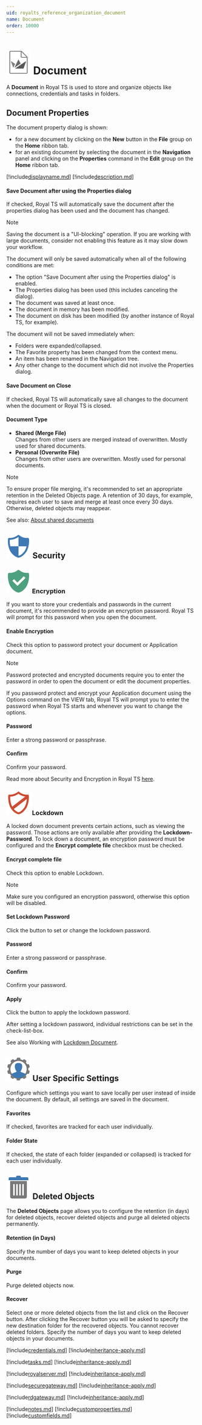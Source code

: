 ```yaml
---
uid: royalts_reference_organization_document
name: Document
order: 10000
---
```


# ![](/r2022/images/RoyalTS/Application/SVG_FileIconRTSZ_32.svg#img_header) Document
A **Document** in Royal TS is used to store and organize objects like connections, credentials and tasks in folders.

## Document Properties
The document property dialog is shown:
* for a new document by clicking on the **New** button in the **File** group on the **Home** ribbon tab.
* for an existing document by selecting the document in the **Navigation** panel and clicking on the **Properties** command in the **Edit** group on the **Home** ribbon tab.

[!include[displayname.md](~/royalts/_shared/displayname.md)]
[!include[description.md](~/royalts/_shared/description.md)]

#### Save Document after using the Properties dialog
If checked, Royal TS will automatically save the document after the properties dialog has been used and the document has changed.

> [!Note]
> Saving the document is a "UI-blocking" operation. If you are working with large documents, consider not enabling this feature as it may slow down your workflow.  
> 
> The document will only be saved automatically when all of the following conditions are met:
> - The option "Save Document after using the Properties dialog" is enabled.
> - The Properties dialog has been used (this includes canceling the dialog).
> - The document was saved at least once.
> - The document in memory has been modified.
> - The document on disk has been modified (by another instance of Royal TS, for example).  
> 
> The document will not be saved immediately when:
> - Folders were expanded/collapsed.
> - The Favorite property has been changed from the context menu.
> - An item has been renamed in the Navigation tree.
> - Any other change to the document which did not involve the Properties dialog.

#### Save Document on Close
If checked, Royal TS will automatically save all changes to the document when the document or Royal TS is closed.

#### Document Type
- **Shared (Merge File)**  
  Changes from other users are merged instead of overwritten. Mostly used for shared documents.
- **Personal (Overwrite File)**  
  Changes from other users are overwritten. Mostly used for personal documents.

> [!Note]
> To ensure proper file merging, it's recommended to set an appropriate retention in the Deleted Objects page. A retention of 30 days, for example, requires each user to save and merge at least once every 30 days. Otherwise, deleted objects may reappear.

See also: [About shared documents](https://www.royalapps.com/go/kb-all-teamsharing)

## ![](/r2022/images/RoyalTS/Application/SVG_PageSecurity_32.svg#img_header) Security
### ![](/r2022/images/RoyalTS/Application/SVG_PageEncryption_32.svg#img_header) Encryption
If you want to store your credentials and passwords in the current document, it's recommended to provide an encryption password. Royal TS will prompt for this password when you open the document.

#### Enable Encryption
Check this option to password protect your document or Application document.

> [!Note]
> Password protected and encrypted documents require you to enter the password in order to open the document or edit the document properties.  
> 
> If you password protect and encrypt your Application document using the Options command on the VIEW tab, Royal TS will prompt you to enter the password when Royal TS starts and whenever you want to change the options.

#### Password
Enter a strong password or passphrase.

#### Confirm
Confirm your password.

Read more about Security and Encryption in Royal TS [here](xref:royalts_intro_security).

### ![](/r2022/images/RoyalTS/Application/SVG_PageLockdown_32.svg#img_header) Lockdown
A locked down document prevents certain actions, such as viewing the password. Those actions are only available after providing the **Lockdown-Password**. To lock down a document, an encryption password must be configured and the **Encrypt complete file** checkbox must be checked.

#### Encrypt complete file
Check this option to enable Lockdown.

> [!Note]
> Make sure you configured an encryption password, otherwise this option will be disabled.

#### Set Lockdown Password
Click the button to set or change the lockdown password.

#### Password
Enter a strong password or passphrase.

#### Confirm
Confirm your password.

#### Apply
Click the button to apply the lockdown password.

After setting a lockdown password, individual restrictions can be set in the check-list-box.

See also Working with [Lockdown Document](xref:royalts_tutorials_lockdown).

## ![](/r2022/images/RoyalTS/Application/SVG_PageUserSpecificSettings_32.svg#img_header) User Specific Settings
Configure which settings you want to save locally per user instead of inside the document. By default, all settings are saved in the document.

#### Favorites
If checked, favorites are tracked for each user individually.

#### Folder State
If checked, the state of each folder (expanded or collapsed) is tracked for each user individually.

## ![](/r2022/images/RoyalTS/Application/SVG_PageDeletedObjects_32.svg#img_header) Deleted Objects
The **Deleted Objects** page allows you to configure the retention (in days) for deleted objects, recover deleted objects and purge all deleted objects permanently.

#### Retention (in Days)
Specify the number of days you want to keep deleted objects in your documents.

#### Purge
Purge deleted objects now.

#### Recover
Select one or more deleted objects from the list and click on the Recover button. After clicking the Recover button you will be asked to specify the new destination folder for the recovered objects. You cannot recover deleted folders.
Specify the number of days you want to keep deleted objects in your documents.

[!include[credentials.md](~/royalts/_shared/credentials.md)]
[!include[inheritance-apply.md](~/royalts/_shared/inheritance-apply.md)]

[!include[tasks.md](~/royalts/_shared/tasks.md)]
[!include[inheritance-apply.md](~/royalts/_shared/inheritance-apply.md)]

[!include[royalserver.md](~/royalts/_shared/royalserver.md)]
[!include[inheritance-apply.md](~/royalts/_shared/inheritance-apply.md)]

[!include[securegateway.md](~/royalts/_shared/securegateway.md)]
[!include[inheritance-apply.md](~/royalts/_shared/inheritance-apply.md)]

[!include[rdgateway.md](~/royalts/_shared/rdgateway.md)]
[!include[inheritance-apply.md](~/royalts/_shared/inheritance-apply.md)]

[!include[notes.md](~/royalts/_shared/notes.md)]
[!include[customproperties.md](~/royalts/_shared/customproperties.md)]
[!include[customfields.md](~/royalts/_shared/customfields.md)]
